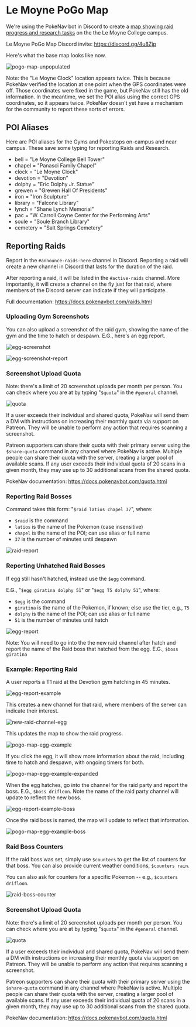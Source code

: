 # Le Moyne PoGo Map

We're using the PokeNav bot in Discord to create a [map showing raid progress and research tasks](https://pgmap.org/map.html?center=43.048631,-76.090419&zoom=17&s2level=0&s2n=2&map=OpenStreetMap&show=1111) on the the Le Moyne College campus.

Le Moyne PoGo Map Discord invite: https://discord.gg/4u8Zjp

Here's what the base map looks like now. 

![pogo-map-unpopulated](https://user-images.githubusercontent.com/171037/56751665-9f5b8600-6754-11e9-8a48-51f1eed00cd9.png)

Note: the "Le Moyne Clock" location appears twice. This is because PokeNav verified the location at one point when the GPS coordinates were off. Those coordinates were fixed in the game, but PokeNav still has the old information. In the meantime, we set the POI alias using the correct GPS coordinates, so it appears twice. PokeNav doesn't yet have a mechanism for the community to report these sorts of errors.

## POI Aliases

Here are POI aliases for the Gyms and Pokestops on-campus and near campus. These save some typing for reporting Raids and Research.

* bell = "Le Moyne College Bell Tower"
* chapel = "Panasci Family Chapel"
* clock = "Le Moyne Clock"
* devotion = "Devotion"
* dolphy = "Eric Dolphy Jr. Statue"
* grewen = "Grewen Hall Of Presidents"
* iron = "Iron Sculpture"
* library = "Falcone Library"
* lynch = "Shane Lynch Memorial"
* pac = "W. Carroll Coyne Center for the Performing Arts"
* soule = "Soule Branch Library"
* cemetery = "Salt Springs Cemetery"

## Reporting Raids

Report in the `#announce-raids-here` channel in Discord. Reporting a raid will create a new channel in Discord that lasts for the duration of the raid.

After reporting a raid, it will be listed in the `#active-raids` channel. More importantly, it will create a channel on the fly just for that raid, where members of the Discord server can indicate if they will participate.

Full documentation: https://docs.pokenavbot.com/raids.html

### Uploading Gym Screenshots

You can also upload a screenshot of the raid gym, showing the name of the gym and the time to hatch or despawn. E.G., here's an egg report.

![egg-screenshot](https://user-images.githubusercontent.com/171037/56749880-9799e280-6750-11e9-84af-5826e2893c2c.png)

![egg-screenshot-report](https://user-images.githubusercontent.com/171037/56750541-ff9cf880-6751-11e9-9c7f-d6a4b4bc871a.png)

### Screenshot Upload Quota

Note: there's a limit of 20 screenshot uploads per month per person. You can check where you are at by typing "`$quota`" in the `#general` channel.

![quota](https://user-images.githubusercontent.com/171037/56753306-4e4d9100-6758-11e9-8daf-68e25acddf1c.png)

If a user exceeds their individual and shared quota, PokeNav will send them a DM with instructions on increasing their monthly quota via support on Patreon. They will be unable to perform any action that requires scanning a screenshot. 

Patreon supporters can share their quota with their primary server using the `$share-quota` command in any channel where PokeNav is active. Multiple people can share their quota with the server, creating a larger pool of available scans. If any user exceeds their individual quota of 20 scans in a given month, they may use up to 30 additional scans from the shared quota.

PokeNav documentation: https://docs.pokenavbot.com/quota.html

### Reporting Raid Bosses

Command takes this form: "`$raid latios chapel 37`", where:

* `$raid` is the command
* `latios` is the name of the Pokemon (case insensitive)
* `chapel` is the name of the POI; can use alias or full name
* `37` is the number of minutes until despawn

![raid-report](https://user-images.githubusercontent.com/171037/56749522-e3985780-674f-11e9-90e0-0c9031bb40e2.png)

### Reporting Unhatched Raid Bosses

If egg still hasn't hatched, instead use the `$egg` command. 

E.G., "`$egg giratina dolphy 51`" or "`$egg T5 dolphy 51`", where:

* `$egg` is the command
* `giratina` is the name of the Pokemon, if known; else use the tier, e.g., `T5`
* `dolphy` is the name of the POI; can use alias or full name
* `51` is the number of minutes until hatch

![egg-report](https://user-images.githubusercontent.com/171037/56749499-d713ff00-674f-11e9-8669-9934df1faf49.png)

Note: You will need to go into the the new raid channel after hatch and report the name of the Raid boss that hatched from the egg. E.G.,  `$boss giratina`

### Example: Reporting Raid

A user reports a T1 raid at the Devotion gym hatching in 45 minutes.

![egg-report-example](https://user-images.githubusercontent.com/171037/56754071-11829980-675a-11e9-85e3-55798da51197.png)

This creates a new channel for that raid, where members of the server can indicate their interest.

![new-raid-channel-egg](https://user-images.githubusercontent.com/171037/56753944-bc468800-6759-11e9-905d-95458075dd5f.png)

This updates the map to show the raid progress.

![pogo-map-egg-example](https://user-images.githubusercontent.com/171037/56754285-a1284800-675a-11e9-8a56-6b83090ffa36.png)

If you click the egg, it will show more information about the raid, including time to hatch and despawn, with ongoing timers for both.

![pogo-map-egg-example-expanded](https://user-images.githubusercontent.com/171037/56754392-ea789780-675a-11e9-9570-a36fd3f2481b.png)

When the egg hatches, go into the channel for the raid party and report the boss. E.G., `$boss drifloon`. Note the name of the raid party channel will update to reflect the new boss.

![egg-report-example-boss](https://user-images.githubusercontent.com/171037/56756651-38dc6500-6760-11e9-9efd-2b90635b3bf9.png)

Once the raid boss is named, the map will update to reflect that information.

![pogo-map-egg-example-boss](https://user-images.githubusercontent.com/171037/56756767-822cb480-6760-11e9-9524-92497c0eb390.png)

### Raid Boss Counters

If the raid boss was set, simply use `$counters` to get the list of counters for that boss. You can also provide current weather conditions, `$counters rain`.

You can also ask for counters for a specific Pokemon -- e.g., `$counters drifloon`.

![raid-boss-counter](https://user-images.githubusercontent.com/171037/56756932-f10a0d80-6760-11e9-866a-e84421d75f94.png)

### Screenshot Upload Quota

Note: there's a limit of 20 screenshot uploads per month per person. You can check where you are at by typing "`$quota`" in the `#general` channel.

![quota](https://user-images.githubusercontent.com/171037/56753306-4e4d9100-6758-11e9-8daf-68e25acddf1c.png)

If a user exceeds their individual and shared quota, PokeNav will send them a DM with instructions on increasing their monthly quota via support on Patreon. They will be unable to perform any action that requires scanning a screenshot. 

Patreon supporters can share their quota with their primary server using the `$share-quota` command in any channel where PokeNav is active. Multiple people can share their quota with the server, creating a larger pool of available scans. If any user exceeds their individual quota of 20 scans in a given month, they may use up to 30 additional scans from the shared quota.

PokeNav documentation: https://docs.pokenavbot.com/quota.html
